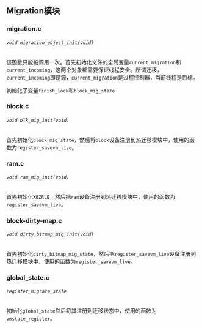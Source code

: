 ## Migration模块

### migration.c

###### `void migration_object_init(void)`

该函数只能被调用一次。首先初始化文件的全局变量`current_migration`和`current_incoming`，这两个对象都需要保证线程安全。所谓迁移，`current_incoming`即是源，`current_migration`是过程控制器，当前线程是目标。

初始化了变量`finish_lock`和`block_mig_state`

### block.c

###### `void blk_mig_init(void)`

首先初始化`block_mig_state`，然后将`block`设备注册到热迁移模块中，使用的函数为`register_savevm_live`。

### ram.c

###### `void ram_mig_init(void)`

首先初始化`XBZRLE`，然后把`ram`设备注册到热迁移模块中，使用的函数为`register_savevm_live`。

### block-dirty-map.c

###### `void dirty_bitmap_mig_init(void)`

首先初始化`dirty_bitmap_mig_state`，然后把`register_savevm_live`设备注册到热迁移模块中，使用的函数为`register_savevm_live`。

### global_state.c

###### `register_migrate_state`

初始化`global_state`然后将其注册到迁移状态中，使用的函数为`vmstate_register`。

